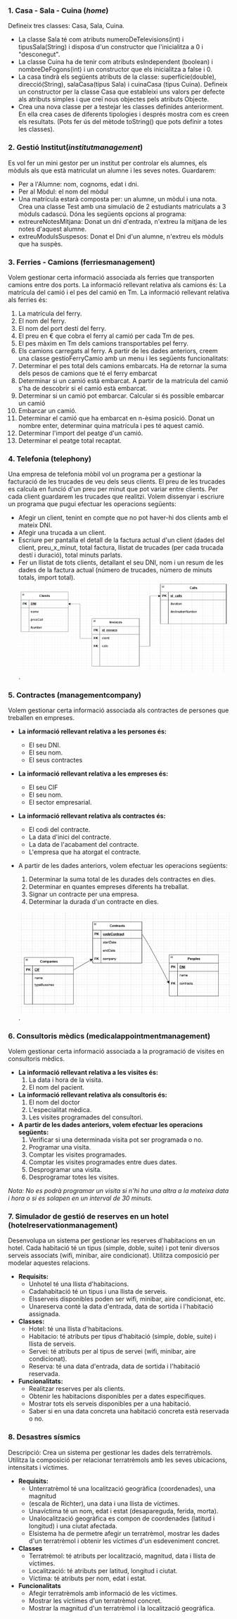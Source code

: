 ### 1. Casa - Sala - Cuina (_home_)

Defineix tres classes: Casa, Sala, Cuina.

- La classe Sala té com atributs numeroDeTelevisions(int) i tipusSala(String) i
  disposa d'un constructor que l'inicialitza a 0 i "desconegut".
- La classe Cuina ha de tenir com atributs esIndependent (boolean) i
  nombreDeFogons(int) i un constructor que els inicialitza a false i 0.
- La casa tindrà els següents atributs de la classe: superfície(double),
  direcció(String), salaCasa(tipus Sala) i cuinaCasa (tipus Cuina). Defineix un
  constructor per la classe Casa que estableixi uns valors per defecte als
  atributs simples i que creï nous objectes pels atributs Objecte.
- Crea una nova classe per a testejar les classes definides anteriorment. En ella crea
  cases de diferents tipologies i després mostra com es creen els resultats. (Pots fer
  ús del mètode toString() que pots definir a totes les classes).

### 2. Gestió Institut(_institutmanagement_)

Es vol fer un mini gestor per un institut per controlar els alumnes, els mòduls als que
està matriculat un alumne i les seves notes. Guardarem:

- Per a l'Alumne: nom, cognoms, edat i dni.
- Per al Mòdul: el nom del mòdul
- Una matrícula estarà composta per: un alumne, un mòdul i una nota.
  Crea una classe Test amb una simulació de 2 estudiants matriculats a 3 mòduls
  cadascú. Dóna les següents opcions al programa:
- extreureNotesMitjana: Donat un dni d'entrada, n'extreu la mitjana de les notes
  d'aquest alumne.
- extreuModulsSuspesos: Donat el Dni d'un alumne, n'extreu els mòduls que
  ha suspès.

### 3. Ferries - Camions (ferriesmanagement)

Volem gestionar certa informació associada als ferries que transporten camions
entre dos ports.
La informació rellevant relativa als camions és: La matrícula del camió i el pes del
camió en Tm.
La informació rellevant relativa als ferries és:

1. La matrícula del ferry.
2. El nom del ferry.
3. El nom del port destí del ferry.
5. El preu en € que cobra el ferry al camió per cada Tm de pes.
6. El pes màxim en Tm dels camions transportables pel ferry.
7. Els camions carregats al ferry.
   A partir de les dades anteriors, creem una classe gestioFerryCamio amb un menu i
   les següents funcionalitats:
1. Determinar el pes total dels camions embarcats. Ha de retornar la suma dels
   pesos de camions que té el ferry embarcat
2. Determinar si un camió està embarcat. A partir de la matrícula del camió s'ha
   de descobrir si el camió està embarcat.
3. Determinar si un camió pot embarcar. Calcular si és possible embarcar un
   camió
4. Embarcar un camió.
5. Determinar el camió que ha embarcat en n-èsima posició. Donat un nombre
   enter, determinar quina matrícula i pes té aquest camió.
6. Determinar l'import del peatge d'un camió.
7. Determinar el peatge total recaptat.

### 4. Telefonia  (telephony)

Una empresa de telefonia mòbil vol un programa per a gestionar la facturació de les
trucades de veu dels seus clients. El preu de les trucades es calcula en funció d'un
preu per minut que pot variar entre clients. Per cada client guardarem les trucades
que realitzi.
Volem dissenyar i escriure un programa que pugui efectuar les operacions següents:

- Afegir un client, tenint en compte que no pot haver-hi dos clients amb el
  mateix DNI.
- Afegir una trucada a un client.
- Escriure per pantalla el detall de la factura actual d'un client (dades del client,
  preu_x_minut, total factura, llistat de trucades (per cada trucada destí i
  duració), total minuts parlats.
- Fer un llistat de tots clients, detallant el seu DNI, nom i un resum de les dades
  de la factura actual (número de trucades, número de minuts totals, import
  total).
  ![ModelRelationTelephony](src/telephony/modelRelation.png).

### 5. Contractes (managementcompany)

Volem gestionar certa informació associada als contractes de persones que
treballen en empreses.

- **La informació rellevant relativa a les **persones** és:**
    - El seu DNI.
    - El seu nom.
    - El seus contractes
- **La informació rellevant relativa a les **empreses** és:**
    - El seu CIF
    - El seu nom.
    - El sector empresarial.
- **La informació rellevant relativa als **contractes** és:**
    - El codi del contracte.
    - La data d'inici del contracte.
    - La data de l'acabament del contracte.
    - L'empresa que ha atorgat el contracte.
- A partir de les dades anteriors, volem efectuar les operacions següents:
    1. Determinar la suma total de les durades dels contractes en dies.
    2. Determinar en quantes empreses diferents ha treballat.
    3. Signar un contracte per una empresa.
    4. Determinar la durada d'un contracte en dies.

  ![ModelRelationCompany](src/managementcompany/managementcompany.png).

### 6. Consultoris mèdics (medicalappointmentmanagement)

Volem gestionar certa informació associada a la programació de visites en
consultoris mèdics.

- **La informació rellevant relativa a les visites és:**
    1. La data i hora de la visita.
    2. El nom del pacient.
- **La informació rellevant relativa als consultoris és:**
    1. El nom del doctor
    2. L'especialitat mèdica.
    3. Les visites programades del consultori.
- **A partir de les dades anteriors, volem efectuar les operacions següents:**
    1. Verificar si una determinada visita pot ser programada o no.
    2. Programar una visita.
    3. Comptar les visites programades.
    4. Comptar les visites programades entre dues dates.
    5. Desprogramar una visita.
    6. Desprogramar totes les visites.

_Nota: No es podrà programar un visita si n'hi ha una altra a la mateixa data i hora o
si es solapen en un interval de 30 minuts._

### 7. Simulador de gestió de reserves en un hotel (hotelreservationmanagement)

Desenvolupa un sistema per gestionar les reserves d'habitacions en un hotel. Cada
habitació té un tipus (simple, doble, suite) i pot tenir diversos serveis associats (wifi,
minibar, aire condicionat). Utilitza composició per modelar aquestes relacions.

- **Requisits:**
    - Unhotel té una llista d'habitacions.
    - Cadahabitació té un tipus i una llista de serveis.
    - Elsserveis disponibles poden ser wifi, minibar, aire condicionat, etc.
    - Unareserva conté la data d'entrada, data de sortida i l'habitació assignada.
- **Classes:**
    - Hotel: té una llista d'habitacions.
    - Habitacio: té atributs per tipus d'habitació (simple, doble, suite) i llista de
      serveis.
    - Servei: té atributs per al tipus de servei (wifi, minibar, aire condicionat).
    - Reserva: té una data d'entrada, data de sortida i l'habitació reservada.
- **Funcionalitats:**
    - Realitzar reserves per als clients.
    - Obtenir les habitacions disponibles per a dates específiques.
    - Mostrar tots els serveis disponibles per a una habitació.
    - Saber si en una data concreta una habitació concreta està reservada o no.

### 8. Desastres sísmics

Descripció: Crea un sistema per gestionar les dades dels terratrèmols. Utilitza la
composició per relacionar terratrèmols amb les seves ubicacions, intensitats i
víctimes.

- **Requisits:**
    - Unterratrèmol té una localització geogràfica (coordenades), una magnitud
    - (escala de Richter), una data i una llista de víctimes.
    - Unavíctima té un nom, edat i estat (desapareguda, ferida, morta).
    - Unalocalització geogràfica es compon de coordenades (latitud i longitud) i
      una ciutat afectada.
    - Elsistema ha de permetre afegir un terratrèmol, mostrar les dades d'un
      terratrèmol i obtenir les víctimes d'un esdeveniment concret.
- **Classes**
    - Terratrèmol: té atributs per localització, magnitud, data i llista de víctimes.
    - Localització: té atributs per latitud, longitud i ciutat.
    - Víctima: té atributs per nom, edat i estat.
- **Funcionalitats**
    - Afegir terratrèmols amb informació de les víctimes.
    - Mostrar les víctimes d'un terratrèmol concret.
    - Mostrar la magnitud d'un terratrèmol i la localització geogràfica.





